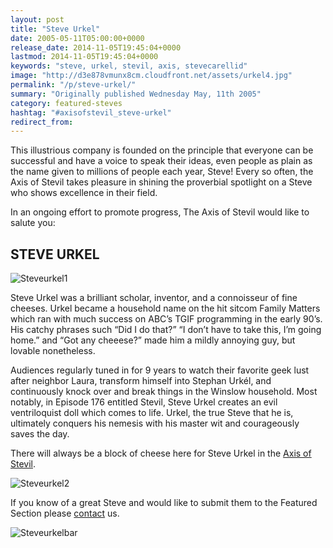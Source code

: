 ```yaml
---
layout: post
title: "Steve Urkel"
date: 2005-05-11T05:00:00+0000
release_date: 2014-11-05T19:45:04+0000
lastmod: 2014-11-05T19:45:04+0000
keywords: "steve, urkel, stevil, axis, stevecarellid"
image: "http://d3e878vmunx8cm.cloudfront.net/assets/urkel4.jpg"
permalink: "/p/steve-urkel/"
summary: "Originally published Wednesday May, 11th 2005"
category: featured-steves
hashtag: "#axisofstevil_steve-urkel"
redirect_from:
---
```


[id_1]: http://d3e878vmunx8cm.cloudfront.net/assets/urkel4.jpg "SteveCarell1"[id_2]: http://d3e878vmunx8cm.cloudfront.net/assets/urkel1.jpg "SteveCarell2"[id_3]: http://d3e878vmunx8cm.cloudfront.net/assets/urkelmural.jpg "SteveCarellbar"
This illustrious company is founded on the principle that everyone can be successful and have a voice to speak their ideas, even people as plain as the name given to millions of people each year, Steve! Every so often, the Axis of Stevil takes pleasure in shining the proverbial spotlight on a Steve who shows excellence in their field.

In an ongoing effort to promote progress, The Axis of Stevil would like to salute you:

## STEVE URKEL ##

![Steveurkel1][id_1]

Steve Urkel was a brilliant scholar, inventor, and a connoisseur of fine cheeses. Urkel became a household name on the hit sitcom Family Matters which ran with much success on ABC’s TGIF programming in the early 90’s. His catchy phrases such “Did I do that?” “I don’t have to take this, I’m going home.” and “Got any cheeese?” made him a mildly annoying guy, but lovable nonetheless.

Audiences regularly tuned in for 9 years to watch their favorite geek lust after neighbor Laura, transform himself into Stephan Urkél, and continuously knock over and break things in the Winslow household. Most notably, in Episode 176 entitled Stevil, Steve Urkel creates an evil ventriloquist doll which comes to life. Urkel, the true Steve that he is, ultimately conquers his nemesis with his master wit and courageously saves the day.

There will always be a block of cheese here for Steve Urkel in the [Axis of Stevil](/ "Axis of Stevil").

![Steveurkel2][id_2]

If you know of a great Steve and would like to submit them to the Featured Section please [contact](/contact) us.

![Steveurkelbar][id_3]
